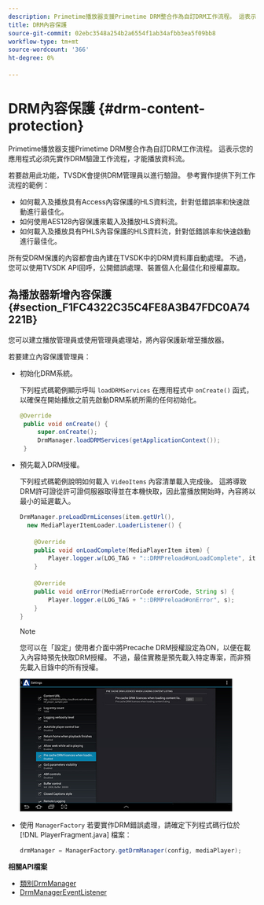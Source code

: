 ```yaml
---
description: Primetime播放器支援Primetime DRM整合作為自訂DRM工作流程。 這表示您的應用程式必須先實作DRM驗證工作流程，才能播放資料流。
title: DRM內容保護
source-git-commit: 02ebc3548a254b2a6554f1ab34afbb3ea5f09bb8
workflow-type: tm+mt
source-wordcount: '366'
ht-degree: 0%

---
```


# DRM內容保護 {#drm-content-protection}

Primetime播放器支援Primetime DRM整合作為自訂DRM工作流程。 這表示您的應用程式必須先實作DRM驗證工作流程，才能播放資料流。

若要啟用此功能，TVSDK會提供DRM管理員以進行驗證。 參考實作提供下列工作流程的範例：

* 如何載入及播放具有Access內容保護的HLS資料流，針對低錯誤率和快速啟動進行最佳化。
* 如何使用AES128內容保護來載入及播放HLS資料流。
* 如何載入及播放具有PHLS內容保護的HLS資料流，針對低錯誤率和快速啟動進行最佳化。

所有受DRM保護的內容都會由內建在TVSDK中的DRM資料庫自動處理。 不過，您可以使用TVSDK API回呼，公開錯誤處理、裝置個人化最佳化和授權贏取。

## 為播放器新增內容保護 {#section_F1FC4322C35C4FE8A3B47FDC0A74221B}

您可以建立播放管理員或使用管理員處理站，將內容保護新增至播放器。

若要建立內容保護管理員：

* 初始化DRM系統。

  下列程式碼範例顯示呼叫 `loadDRMServices` 在應用程式中 `onCreate()` 函式，以確保在開始播放之前先啟動DRM系統所需的任何初始化。

  ```java
  @Override 
   public void onCreate() { 
       super.onCreate();  
       DrmManager.loadDRMServices(getApplicationContext()); 
   }
  ```

* 預先載入DRM授權。

  下列程式碼範例說明如何載入 `VideoItems` 內容清單載入完成後。 這將導致DRM許可證從許可證伺服器取得並在本機快取，因此當播放開始時，內容將以最小的延遲載入。

  ```java
  DrmManager.preLoadDrmLicenses(item.getUrl(),  
    new MediaPlayerItemLoader.LoaderListener() { 
  
      @Override 
      public void onLoadComplete(MediaPlayerItem item) { 
          Player.logger.w(LOG_TAG + "::DRMPreload#onLoadComplete", item.getResource().getUrl()); 
      } 
  
      @Override 
      public void onError(MediaErrorCode errorCode, String s) { 
          Player.logger.e(LOG_TAG + "::DRMPreload#onError", s); 
      } 
  } 
  ```

  >[!NOTE]
  >
  >您可以在「設定」使用者介面中將Precache DRM授權設定為ON，以便在載入內容時預先快取DRM授權。 不過，最佳實務是預先載入特定專案，而非預先載入目錄中的所有授權。
  >
  >![](assets/precache-drm-licenses.jpg)

* 使用 `ManagerFactory` 若要實作DRM錯誤處理，請確定下列程式碼行位於 [!DNL PlayerFragment.java] 檔案：

  ```java
  drmManager = ManagerFactory.getDrmManager(config, mediaPlayer);
  ```

**相關API檔案**

* [類別DrmManager](https://help.adobe.com/en_US/primetime/api/reference_implementation/android/javadoc/com/adobe/primetime/reference/manager/DrmManager.html)
* [DrmManagerEventListener](https://help.adobe.com/en_US/primetime/api/reference_implementation/android/javadoc/com/adobe/primetime/reference/manager/DrmManager.DrmManagerEventListener.html)
